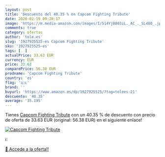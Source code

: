 ```yaml
---
layout: post
title: 'Descuento del 40.35 % en Capcom Fighting Tribute'
date: 2020-02-19 09:20:17
image: 'https://m.media-amazon.com/images/I/514YjB803iL._AC_._SL400_.jpg'
comments: true
category: ofertas
author: 'tole.es'
slug: '1927925525-es Capcom Fighting Tribute'
sku: '1927925525-es'
tags: [  ]
actualPrice: 33.63 EUR
currency: EUR
price: 33.63
comparePrice: 56.38 EUR
prodname: 'Capcom Fighting Tribute'
country: 'es'
flag: '🇪🇸'
brand: ''
buyurl: 'https://www.amazon.es/dp/1927925525/?tag=tolees-21'
descuento: '40.35'
average: '35.195'
---
```


Tienes [Capcom Fighting Tribute](https://www.amazon.es/dp/1927925525/?tag=tolees-21) con un 40.35 % de descuento con precio de oferta de 33.63 EUR (original: 56.38 EUR) en el siguiente enlace!

[![Capcom Fighting Tribute](https://m.media-amazon.com/images/I/514YjB803iL._AC_._SL400_.jpg)](https://www.amazon.es/dp/1927925525/?tag=tolees-21)

ℹ️:


[🛒 Accede a la oferta!!](https://www.amazon.es/dp/1927925525/?tag=tolees-21)
